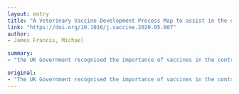```yaml
---
layout: entry
title: "A Veterinary Vaccine Development Process Map to assist in the development of new vaccines"
link: "https://doi.org/10.1016/j.vaccine.2020.05.007"
author:
- James Francis, Michael

summary:
- "the UK Government recognised the importance of vaccines in the control of new emerging disease threats. In 2015 established the UK Vaccine Network to focus on specific areas of need. A Working Group was established to initially produce a 'Vaccine Development Process Map' for a human. However, a similar Map has been created outlining the veterinary vaccination development process. This paper describes the process from the generation of a Target Product Profile (TPP) through Discovery and Feasibility, and on to Product Development Process is a key to the development of new vaccines."

original:
- "The UK Government recognised the importance of vaccines in the control of new emerging disease threats and in 2015 established the UK Vaccine Network to focus on specific areas of need. One of these was the understanding of what is involved in the development of a new vaccine and what are the potential bottlenecks to a rapid response in the face of a pandemic such as COVID-19. A Working Group was established to initially produce a Vaccine Development Process Map for a Human Vaccine. However, in view of the importance of animal wellbeing and the significant impact of diseases with Zoonotic potential, a similar Map has been created outlining the Veterinary Vaccine Development Process. This paper describes the production of that Map and covers the process from the generation of a Target Product Profile (TPP) through Discovery and Feasibility, and on to Product Development and Registration."
---
```


